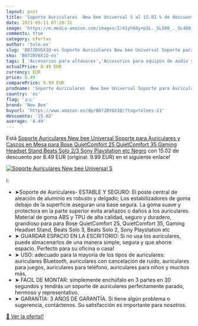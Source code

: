 ```yaml
---
layout: post
title: 'Soporte Auriculares  New bee Universal S al 15.02 % de descuento'
date: 2021-05-11 07:20:31
image: 'https://m.media-amazon.com/images/I/41yh68y+pSL._SL500_._SL400_.jpg'
comments: true
category: ofertas
author: 'tole.es'
slug: 'B072BV6X1Q-es Soporte Auriculares New bee Universal Soporte para...'
sku: 'B072BV6X1Q-es'
tags: [ 'Accesorios para altavoces','Accesorios para equipos de audio y Hi-Fi','Auriculares y accesorios','Electrónica','Equipos de audio y Hi-Fi','Fundas y bolsas para auriculares','Soportes para altavoces','new bee','playstation', ]
actualPrice: 8.49 EUR
currency: EUR
price: 8.49
comparePrice: 9.99 EUR
prodname: 'Soporte Auriculares  New bee Universal Soporte para Auriculares y Cascos en Mesa para Bose QuietComfort 25  QuietComfort 35  Gaming Headset Stand  Beats Solo 2/3  Sony Playstation etc Negro'
country: 'es'
flag: '🇪🇸'
brand: 'New Bee'
buyurl: 'https://www.amazon.es/dp/B072BV6X1Q/?tag=tolees-21'
descuento: '15.02'
average: '8.49'
---
```


Está [Soporte Auriculares  New bee Universal Soporte para Auriculares y Cascos en Mesa para Bose QuietComfort 25  QuietComfort 35  Gaming Headset Stand  Beats Solo 2/3  Sony Playstation etc Negro](https://www.amazon.es/dp/B072BV6X1Q/?tag=tolees-21) con 15.02 de descuento por 8.49 EUR (original: 9.99 EUR) en el siguiente enlace!

[![Soporte Auriculares  New bee Universal S](https://m.media-amazon.com/images/I/41yh68y+pSL._SL500_._SL400_.jpg)](https://www.amazon.es/dp/B072BV6X1Q/?tag=tolees-21)

ℹ️:

- ➤Soporte de Auriculares- ESTABLE Y SEGURO: El poste central de aleación de aluminio es robusto y delgado; Los estabilizadores de goma debajo de la superficie aseguran una base segura. La goma suave y protectora en la parte superior evita arañazos o daños a los auriculares. Material de goma ABS y TPU de alta calidad, seguro y duradero, grandioso para para Bose QuietComfort 25, QuietComfort 35, Gaming Headset Stand, Beats Solo 3, Beats Solo 2, Sony Playstation etc
- ➤ GUARDAR ESPACIO EN LA ESCRITORIO: Si no usa los auriculares, puede almacenarlos de una manera simple, segura y que ahorre espacio. Perfecto para su oficina o casa!
- ➤ USO: adecuado para la mayoría de los tipos de auriculares: auriculares Bluetooth, auriculares con cancelación de ruido, auriculares para juegos, auriculares para teléfono, auriculares para niños y muchos más.
- ➤ FÁCIL DE MONTAR: simplemente enchúfalo en 3 partes en 30 segundos y tendrás un soporte de auriculares perfectamente parado, hermoso y representativo.
- ➤ GARANTÍA: 3 AÑOS DE GARANTÍA. Si tiene algún problema o sugerencia, contáctenos. Su satisfacción es importante para nosotros.

[🛒 Ver la oferta!!](https://www.amazon.es/dp/B072BV6X1Q/?tag=tolees-21)
